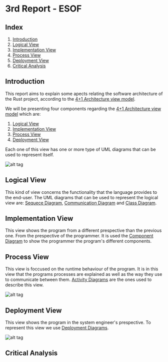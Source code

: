 # 3rd Report - ESOF

## Index

1. [Introduction](#introduction)
2. [Logical View](#logical-view)
3. [Implementation View](#implementation-view)
4. [Process View](#process-view)
5. [Deployment View](#deployment-view)
6. [Critical Analysis](#critical-analysis)

## Introduction

This report aims to explain some apects relating the software architecture of the Rust project, according to the [4+1 Architecture view model].

We will be presenting four components regarding the [4+1 Architecture view model] which are:
1. [Logical View](#logical-view)
2. [Implementation View](#implementation-view)
3. [Process View](#process-view)
4. [Deployment View](#deployment-view)

Each one of this view has one or more type of UML diagrams that can be used to represent itself.

![alt tag](https://raw.githubusercontent.com/martapips/rust/master/ESOF-docs/res/4plus1.gif)

[4+1 Architecture view model]:https://en.wikipedia.org/wiki/4%2B1_architectural_view_model

## Logical View

This kind of view concerns the functionality that the language provides to the end-user. The UML diagrams that can be used to represent the logical view are: [Sequece Diagram], [Communication Diagram] and [Class Diagram].

[Sequece Diagram]:https://en.wikipedia.org/wiki/Sequence_diagram
[Communication Diagram]:https://en.wikipedia.org/wiki/Communication_diagram
[Class Diagram]:https://en.wikipedia.org/wiki/Class_diagram

## Implementation View

This view shows the program from a different prespective than the previous one. From the prespective of the programmer. It is used the [Component Diagram] to show the programmer the program's different components.

[Component Diagram]:http://www.tutorialspoint.com/uml/uml_component_diagram.htm

## Process View

This view is foccused on the runtime behaviour of the program. It is in this view that the programs processes are explained as well as the way they use to communicate between them. [Activity Diagrams] are the ones used to describe this view.

![alt tag](https://github.com/martapips/rust/blob/master/ESOF-docs/res/processDiagram.jpg?raw=true)

[Activity Diagrams]:https://en.wikipedia.org/wiki/Activity_diagram

## Deployment View

This view shows the program in the system engineer's prespective.  To represent this view we use [Deployment Diagrams].

![alt tag](https://github.com/martapips/rust/blob/master/ESOF-docs/res/deploymentDiagram.jpg?raw=true)

[Deployment Diagrams]:https://en.wikipedia.org/wiki/Deployment_diagram

## Critical Analysis
